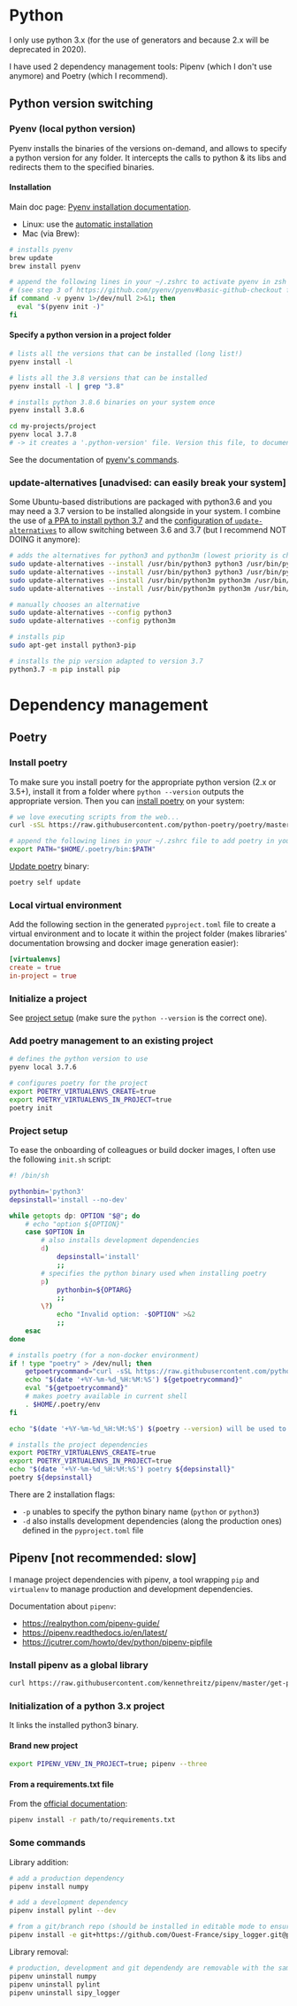
# Python

I only use python 3.x (for the use of generators and because 2.x will be deprecated in 2020).

I have used 2 dependency management tools: Pipenv (which I don't use anymore) and Poetry (which I recommend).

## Python version switching

### Pyenv (local python version)

Pyenv installs the binaries of the versions on-demand, and allows to specify a python version for any folder.
It intercepts the calls to python & its libs and redirects them to the specified binaries.

#### Installation

Main doc page: [Pyenv installation documentation](https://github.com/pyenv/pyenv#installation).

* Linux: use the [automatic installation](https://github.com/pyenv/pyenv-installer)
* Mac (via Brew):

```sh
# installs pyenv
brew update
brew install pyenv

# append the following lines in your ~/.zshrc to activate pyenv in zsh terminals
# (see step 3 of https://github.com/pyenv/pyenv#basic-github-checkout for other shells)
if command -v pyenv 1>/dev/null 2>&1; then
  eval "$(pyenv init -)"
fi
```

#### Specify a python version in a project folder

```sh
# lists all the versions that can be installed (long list!)
pyenv install -l

# lists all the 3.8 versions that can be installed
pyenv install -l | grep "3.8"

# installs python 3.8.6 binaries on your system once
pyenv install 3.8.6

cd my-projects/project
pyenv local 3.7.8
# -> it creates a '.python-version' file. Version this file, to document & enforce the python version used in the project)
```

See the documentation of [pyenv's commands](https://github.com/pyenv/pyenv/blob/master/COMMANDS.md).

### update-alternatives [unadvised: can easily break your system]

Some Ubuntu-based distributions are packaged with python3.6 and you may need a 3.7 version to be installed alongside in your system.
I combine the use of [a PPA to install python 3.7](https://linuxize.com/post/how-to-install-python-3-7-on-ubuntu-18-04/) and the [configuration of `update-alternatives`](https://stackoverflow.com/questions/43062608/how-to-update-alternatives-to-python-3-without-breaking-apt) to allow switching between 3.6 and 3.7 (but I recommend NOT DOING it anymore):

```sh
# adds the alternatives for python3 and python3m (lowest priority is chosen by default)
sudo update-alternatives --install /usr/bin/python3 python3 /usr/bin/python3.6 2
sudo update-alternatives --install /usr/bin/python3 python3 /usr/bin/python3.7 3
sudo update-alternatives --install /usr/bin/python3m python3m /usr/bin/python3.6m 2
sudo update-alternatives --install /usr/bin/python3m python3m /usr/bin/python3.7m 3

# manually chooses an alternative
sudo update-alternatives --config python3
sudo update-alternatives --config python3m

# installs pip
sudo apt-get install python3-pip

# installs the pip version adapted to version 3.7
python3.7 -m pip install pip
```

# Dependency management

## Poetry

### Install poetry

To make sure you install poetry for the appropriate python version (2.x or 3.5+), install it from a folder where `python --version` outputs the appropriate version. Then you can [install poetry](https://python-poetry.org/docs/#installation) on your system:

```sh
# we love executing scripts from the web...
curl -sSL https://raw.githubusercontent.com/python-poetry/poetry/master/get-poetry.py | python

# append the following lines in your ~/.zshrc file to add poetry in your zsh terminal
export PATH="$HOME/.poetry/bin:$PATH"
```

[Update poetry](https://python-poetry.org/docs/#updating-poetry) binary:
```sh
poetry self update
```

### Local virtual environment

Add the following section in the generated `pyproject.toml` file to create a virtual environment and to locate it within the project folder (makes libraries' documentation browsing and docker image generation easier):
```toml
[virtualenvs]
create = true
in-project = true
```

### Initialize a project

See [project setup](https://python-poetry.org/docs/basic-usage/#project-setup) (make sure the `python --version` is the correct one).


### Add poetry management to an existing project

```sh
# defines the python version to use
pyenv local 3.7.6

# configures poetry for the project
export POETRY_VIRTUALENVS_CREATE=true
export POETRY_VIRTUALENVS_IN_PROJECT=true
poetry init
```

### Project setup

To ease the onboarding of colleagues or build docker images, I often use the following `init.sh` script:

```sh
#! /bin/sh

pythonbin='python3'
depsinstall='install --no-dev'

while getopts dp: OPTION "$@"; do
    # echo "option ${OPTION}"
    case $OPTION in
        # also installs development dependencies
        d)
            depsinstall='install'
            ;;
        # specifies the python binary used when installing poetry
        p)
            pythonbin=${OPTARG}
            ;;
        \?)
            echo "Invalid option: -$OPTION" >&2
            ;;
    esac
done

# installs poetry (for a non-docker environment)
if ! type "poetry" > /dev/null; then
    getpoetrycommand="curl -sSL https://raw.githubusercontent.com/python-poetry/poetry/master/get-poetry.py | ${pythonbin}"
    echo "$(date '+%Y-%m-%d_%H:%M:%S') ${getpoetrycommand}"
    eval "${getpoetrycommand}"
    # makes poetry available in current shell
    . $HOME/.poetry/env
fi

echo "$(date '+%Y-%m-%d_%H:%M:%S') $(poetry --version) will be used to install dependencies"

# installs the project dependencies
export POETRY_VIRTUALENVS_CREATE=true
export POETRY_VIRTUALENVS_IN_PROJECT=true
echo "$(date '+%Y-%m-%d_%H:%M:%S') poetry ${depsinstall}"
poetry ${depsinstall}
```

There are 2 installation flags:
* `-p` unables to specify the python binary name (`python` or `python3`)
* `-d` also installs development dependencies (along the production ones) defined in the `pyproject.toml` file

## Pipenv [not recommended: slow]

I manage project dependencies with pipenv, a tool wrapping `pip` and `virtualenv` to manage production and development dependencies.

Documentation about `pipenv`:
* https://realpython.com/pipenv-guide/
* https://pipenv.readthedocs.io/en/latest/
* https://jcutrer.com/howto/dev/python/pipenv-pipfile

### Install pipenv as a global library

```sh
curl https://raw.githubusercontent.com/kennethreitz/pipenv/master/get-pipenv.py | sudo python3
```

### Initialization of a python 3.x project

It links the installed python3 binary.

#### Brand new project

```sh
export PIPENV_VENV_IN_PROJECT=true; pipenv --three
```

#### From a requirements.txt file

From the [official documentation](https://pipenv.readthedocs.io/en/latest/basics/#importing-from-requirements-txt):

```sh
pipenv install -r path/to/requirements.txt
```

### Some commands

Library addition:

```sh
# add a production dependency
pipenv install numpy

# add a development dependency
pipenv install pylint --dev

# from a git/branch repo (should be installed in editable mode to ensure an up-to-date copy of the repository and that it includes all known dependencies)
pipenv install -e git+https://github.com/Ouest-France/sipy_logger.git@packaging#egg=sipy_logger
```

Library removal:

```sh
# production, development and git dependendy are removable with the same command format
pipenv uninstall numpy
pipenv uninstall pylint
pipenv uninstall sipy_logger
```
